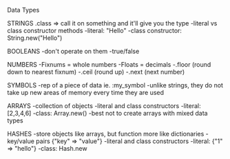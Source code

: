 Data Types

STRINGS
.class => call it on something and it'll give you the type
-literal vs class constructor methods
  -literal: "Hello"
  -class constructor: String.new("Hello")

BOOLEANS
-don't operate on them
-true/false

NUMBERS
-Fixnums = whole numbers
-Floats = decimals
-.floor (round down to nearest fixnum)
-.ceil (round up)
-.next (next number)

SYMBOLS
-rep of a piece of data
  ie. :my_symbol
-unlike strings, they do not take up new areas of memory every time they are used

ARRAYS
-collection of objects
-literal and class constructors
  -literal: [2,3,4,6]
  -class: Array.new()
-best not to create arrays with mixed data types


HASHES
-store objects like arrays, but function more like dictionaries
-key/value pairs
  {"key" => "value"}
-literal and class constructors
  -literal: {"1" => "hello"}
  -class: Hash.new
